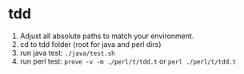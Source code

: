 # tdd

1. Adjust all absolute paths to match your environment.
2. cd to tdd folder (root for java and perl dirs)
3. run java test: `./java/test.sh`
4. run perl test: `prove -v -m ./perl/t/tdd.t` or `perl ./perl/t/tdd.t
`
